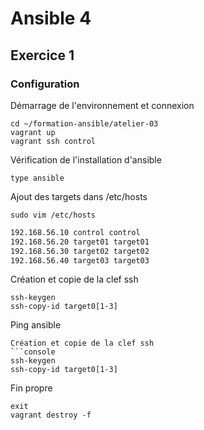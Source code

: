 # Ansible 4
## Exercice 1
### Configuration
Démarrage de l'environnement et connexion
```console
cd ~/formation-ansible/atelier-03
vagrant up
vagrant ssh control
```

Vérification de l'installation d'ansible
```console
type ansible
```

Ajout des targets dans /etc/hosts
```console
sudo vim /etc/hosts
```
```bash
192.168.56.10 control control
192.168.56.20 target01 target01
192.168.56.30 target02 target02
192.168.56.40 target03 target03
```

Création et copie de la clef ssh
```console
ssh-keygen
ssh-copy-id target0[1-3]
```

Ping ansible
```console
Création et copie de la clef ssh
```console
ssh-keygen
ssh-copy-id target0[1-3]
```

Fin propre
```console
exit
vagrant destroy -f
```
